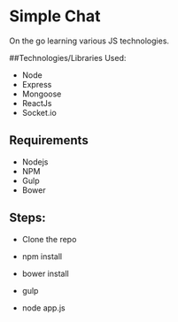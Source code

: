 # Simple Chat
On the go learning various JS technologies.

##Technologies/Libraries Used:
 * Node
 * Express
 * Mongoose
 * ReactJs
 * Socket.io

## Requirements
  * Nodejs
  * NPM
  * Gulp
  * Bower
  
## Steps:
  * Clone the repo
  * npm install
  * bower install
  * gulp
  
* node app.js

